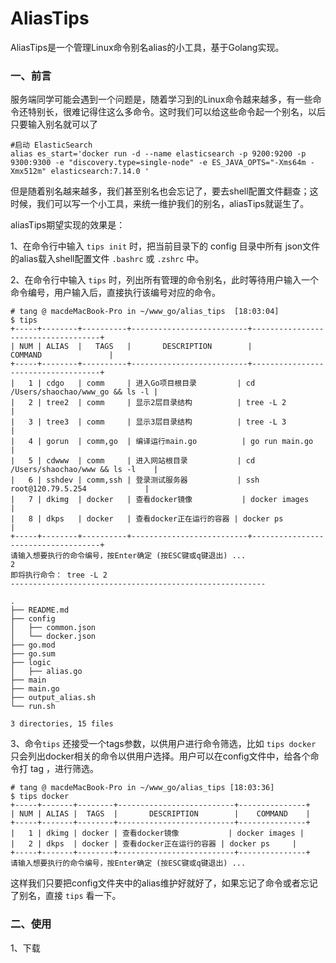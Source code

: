 # AliasTips

 AliasTips是一个管理Linux命令别名alias的小工具，基于Golang实现。



### 一、前言

服务端同学可能会遇到一个问题是，随着学习到的Linux命令越来越多，有一些命令还特别长，很难记得住这么多命令。这时我们可以给这些命令起一个别名，以后只要输入别名就可以了

```
#启动 ElasticSearch
alias es_start='docker run -d --name elasticsearch -p 9200:9200 -p 9300:9300 -e "discovery.type=single-node" -e ES_JAVA_OPTS="-Xms64m -Xmx512m" elasticsearch:7.14.0 '
```



但是随着别名越来越多，我们甚至别名也会忘记了，要去shell配置文件翻查；这时候，我们可以写一个小工具，来统一维护我们的别名，aliasTips就诞生了。



aliasTips期望实现的效果是：

1、在命令行中输入 `tips init` 时，把当前目录下的 config 目录中所有 json文件的alias载入shell配置文件 `.bashrc` 或 `.zshrc` 中。

2、在命令行中输入 `tips` 时，列出所有管理的命令别名，此时等待用户输入一个命令编号，用户输入后，直接执行该编号对应的命令。

```
# tang @ macdeMacBook-Pro in ~/www_go/alias_tips  [18:03:04]
$ tips
+-----+--------+----------+--------------------------+------------------------------------+
| NUM | ALIAS  |   TAGS   |       DESCRIPTION        |              COMMAND               |
+-----+--------+----------+--------------------------+------------------------------------+
|   1 | cdgo   | comm     | 进入Go项目根目录         | cd /Users/shaochao/www_go && ls -l |
|   2 | tree2  | comm     | 显示2层目录结构          | tree -L 2                          |
|   3 | tree3  | comm     | 显示3层目录结构          | tree -L 3                          |
|   4 | gorun  | comm,go  | 编译运行main.go          | go run main.go                     |
|   5 | cdwww  | comm     | 进入网站根目录           | cd /Users/shaochao/www && ls -l    |
|   6 | sshdev | comm,ssh | 登录测试服务器           | ssh  root@120.79.5.254             |
|   7 | dkimg  | docker   | 查看docker镜像           | docker images                      |
|   8 | dkps   | docker   | 查看docker正在运行的容器 | docker ps                          |
+-----+--------+----------+--------------------------+------------------------------------+
请输入想要执行的命令编号，按Enter确定 (按ESC键或q键退出) ...
2
即将执行命令： tree -L 2
---------------------------------------------------------

.
├── README.md
├── config
│   ├── common.json
│   └── docker.json
├── go.mod
├── go.sum
├── logic
│   ├── alias.go
├── main
├── main.go
├── output_alias.sh
└── run.sh

3 directories, 15 files
```





3、命令`tips` 还接受一个tags参数，以供用户进行命令筛选，比如 	`tips docker` 只会列出docker相关的命令以供用户选择。用户可以在config文件中，给各个命令打 tag ，进行筛选。

```
# tang @ macdeMacBook-Pro in ~/www_go/alias_tips [18:03:36]
$ tips docker
+-----+-------+--------+--------------------------+---------------+
| NUM | ALIAS |  TAGS  |       DESCRIPTION        |    COMMAND    |
+-----+-------+--------+--------------------------+---------------+
|   1 | dkimg | docker | 查看docker镜像           | docker images |
|   2 | dkps  | docker | 查看docker正在运行的容器 | docker ps     |
+-----+-------+--------+--------------------------+---------------+
请输入想要执行的命令编号，按Enter确定 (按ESC键或q键退出) ...

```



这样我们只要把config文件夹中的alias维护好就好了，如果忘记了命令或者忘记了别名，直接 `tips` 看一下。

 

### 二、使用

1、下载